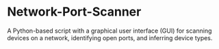 # Network-Port-Scanner
A Python-based script with a graphical user interface (GUI) for scanning devices on a network, identifying open ports, and inferring device types.
